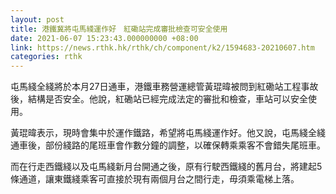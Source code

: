 ```yaml
---
layout: post
title: 港鐵冀將屯馬綫運作好　紅磡站完成審批檢查可安全使用
date: 2021-06-07 15:23:43.000000000 +08:00
link: https://news.rthk.hk/rthk/ch/component/k2/1594683-20210607.htm
categories: rthk
---
```


屯馬綫全綫將於本月27日通車，港鐵車務營運總管黃琨暐被問到紅磡站工程事故後，結構是否安全。他說，紅磡站已經完成法定的審批和檢查，車站可以安全使用。

黃琨暐表示，現時會集中於運作鐵路，希望將屯馬綫運作好。他又說，屯馬綫全綫通車後，部份綫路的尾班車會作數分鐘的調整，以確保轉乘乘客不會錯失尾班車。

而在行走西鐵綫以及屯馬綫新月台開通之後，原有行駛西鐵綫的舊月台，將建起5條通道，讓東鐵綫乘客可直接於現有兩個月台之間行走，毋須乘電梯上落。
